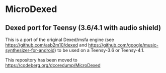 # MicroDexed
## Dexed port for Teensy (3.6/4.1 with audio shield)
This is a port of the original Dexed/msfa engine (see https://github.com/asb2m10/dexed and https://github.com/google/music-synthesizer-for-android) to be used on a Teensy-3.6 or Teensy-4.1.

This repository has been moved to https://codeberg.org/dcoredump/MicroDexed
